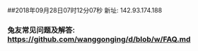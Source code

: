 ##2018年09月28日07时12分07秒 新址: 142.93.174.188
### 兔友常见问题及解答: https://github.com/wanggonging/d/blob/w/FAQ.md
